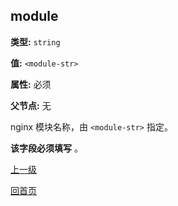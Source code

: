 module
----------

**类型:** `string`

**值:** `<module-str>`

**属性:** 必须

**父节点:** 无

nginx 模块名称，由 `<module-str>` 指定。

**该字段必须填写** 。

[上一级](../ngx_wizard.md)

[回首页](../../index.md)